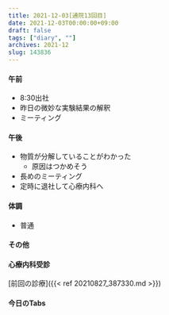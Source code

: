 ```yaml
---
title: 2021-12-03[通院13回目]
date: 2021-12-03T00:00:00+09:00
draft: false
tags: ["diary", ""]
archives: 2021-12
slug: 143836
---
```

#### 午前
- 8:30出社
- 昨日の微妙な実験結果の解釈
- ミーティング
#### 午後
- 物質が分解していることがわかった
  - 原因はつかめそう
- 長めのミーティング
- 定時に退社して心療内科へ
#### 体調
- 普通
#### その他
#### 心療内科受診
[前回の診療]({{< ref 20210827_387330.md >}})
#### 今日のTabs
